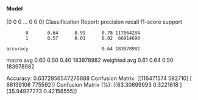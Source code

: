 #### Model
[0 0 0 ... 0 0 0]
Classification Report:
              precision    recall  f1-score   support

           0       0.64      0.99      0.78 117064284
           1       0.57      0.01      0.02  66914698

    accuracy                           0.64 183978982
   macro avg       0.60      0.50      0.40 183978982
weighted avg       0.61      0.64      0.50 183978982

Accuracy: 0.6372856547276688
Confusion Matrix:
[[116471574    592710]
 [ 66139106    775592]]
Confusion Matrix (%):
[[63.30699993  0.3221618 ]
 [35.94927273  0.42156555]]
